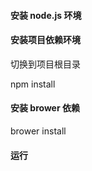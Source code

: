 
#### 安装 node.js 环境

#### 安装项目依赖环境

切换到项目根目录

npm install

#### 安装 brower 依赖

brower install


#### 运行


